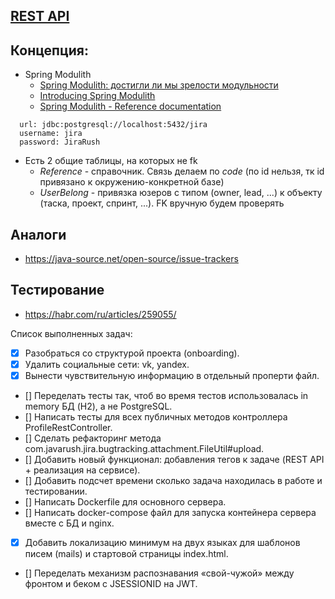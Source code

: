 ## [REST API](http://localhost:8080/doc)

## Концепция:

- Spring Modulith
    - [Spring Modulith: достигли ли мы зрелости модульности](https://habr.com/ru/post/701984/)
    - [Introducing Spring Modulith](https://spring.io/blog/2022/10/21/introducing-spring-modulith)
    - [Spring Modulith - Reference documentation](https://docs.spring.io/spring-modulith/docs/current-SNAPSHOT/reference/html/)

```
  url: jdbc:postgresql://localhost:5432/jira
  username: jira
  password: JiraRush
```

- Есть 2 общие таблицы, на которых не fk
    - _Reference_ - справочник. Связь делаем по _code_ (по id нельзя, тк id привязано к окружению-конкретной базе)
    - _UserBelong_ - привязка юзеров с типом (owner, lead, ...) к объекту (таска, проект, спринт, ...). FK вручную будем
      проверять

## Аналоги

- https://java-source.net/open-source/issue-trackers

## Тестирование

- https://habr.com/ru/articles/259055/

Список выполненных задач:
- [x] Разобраться со структурой проекта (onboarding).
- [x] Удалить социальные сети: vk, yandex.
- [x] Вынести чувствительную информацию в отдельный проперти файл.
- [] Переделать тесты так, чтоб во время тестов использовалась in memory БД (H2), а не PostgreSQL.
- [] Написать тесты для всех публичных методов контроллера ProfileRestController.
- [] Сделать рефакторинг метода com.javarush.jira.bugtracking.attachment.FileUtil#upload.
- [] Добавить новый функционал: добавления тегов к задаче (REST API + реализация на сервисе).
- [] Добавить подсчет времени сколько задача находилась в работе и тестировании.
- [] Написать Dockerfile для основного сервера.
- [] Написать docker-compose файл для запуска контейнера сервера вместе с БД и nginx.
- [x] Добавить локализацию минимум на двух языках для шаблонов писем (mails) и стартовой страницы index.html.
- [] Переделать механизм распознавания «свой-чужой» между фронтом и беком с JSESSIONID на JWT.